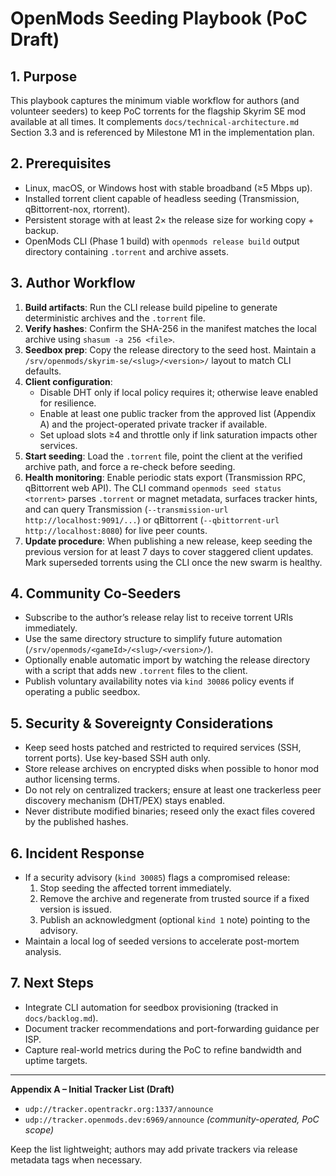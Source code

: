 # OpenMods Seeding Playbook (PoC Draft)

## 1. Purpose
This playbook captures the minimum viable workflow for authors (and volunteer seeders) to keep PoC torrents for the flagship Skyrim SE mod available at all times. It complements `docs/technical-architecture.md` Section 3.3 and is referenced by Milestone M1 in the implementation plan.

## 2. Prerequisites
- Linux, macOS, or Windows host with stable broadband (≥5 Mbps up).
- Installed torrent client capable of headless seeding (Transmission, qBittorrent-nox, rtorrent).
- Persistent storage with at least 2× the release size for working copy + backup.
- OpenMods CLI (Phase 1 build) with `openmods release build` output directory containing `.torrent` and archive assets.

## 3. Author Workflow
1. **Build artifacts**: Run the CLI release build pipeline to generate deterministic archives and the `.torrent` file.
2. **Verify hashes**: Confirm the SHA-256 in the manifest matches the local archive using `shasum -a 256 <file>`.
3. **Seedbox prep**: Copy the release directory to the seed host. Maintain a `/srv/openmods/skyrim-se/<slug>/<version>/` layout to match CLI defaults.
4. **Client configuration**:
   - Disable DHT only if local policy requires it; otherwise leave enabled for resilience.
   - Enable at least one public tracker from the approved list (Appendix A) and the project-operated private tracker if available.
   - Set upload slots ≥4 and throttle only if link saturation impacts other services.
5. **Start seeding**: Load the `.torrent` file, point the client at the verified archive path, and force a re-check before seeding.
6. **Health monitoring**: Enable periodic stats export (Transmission RPC, qBittorrent web API). The CLI command `openmods seed status <torrent>` parses `.torrent` or magnet metadata, surfaces tracker hints, and can query Transmission (`--transmission-url http://localhost:9091/...`) or qBittorrent (`--qbittorrent-url http://localhost:8080`) for live peer counts.
7. **Update procedure**: When publishing a new release, keep seeding the previous version for at least 7 days to cover staggered client updates. Mark superseded torrents using the CLI once the new swarm is healthy.

## 4. Community Co-Seeders
- Subscribe to the author’s release relay list to receive torrent URIs immediately.
- Use the same directory structure to simplify future automation (`/srv/openmods/<gameId>/<slug>/<version>/`).
- Optionally enable automatic import by watching the release directory with a script that adds new `.torrent` files to the client.
- Publish voluntary availability notes via `kind 30086` policy events if operating a public seedbox.

## 5. Security & Sovereignty Considerations
- Keep seed hosts patched and restricted to required services (SSH, torrent ports). Use key-based SSH auth only.
- Store release archives on encrypted disks when possible to honor mod author licensing terms.
- Do not rely on centralized trackers; ensure at least one trackerless peer discovery mechanism (DHT/PEX) stays enabled.
- Never distribute modified binaries; reseed only the exact files covered by the published hashes.

## 6. Incident Response
- If a security advisory (`kind 30085`) flags a compromised release:
  1. Stop seeding the affected torrent immediately.
  2. Remove the archive and regenerate from trusted source if a fixed version is issued.
  3. Publish an acknowledgment (optional `kind 1` note) pointing to the advisory.
- Maintain a local log of seeded versions to accelerate post-mortem analysis.

## 7. Next Steps
- Integrate CLI automation for seedbox provisioning (tracked in `docs/backlog.md`).
- Document tracker recommendations and port-forwarding guidance per ISP.
- Capture real-world metrics during the PoC to refine bandwidth and uptime targets.

---

**Appendix A – Initial Tracker List (Draft)**
- `udp://tracker.opentrackr.org:1337/announce`
- `udp://tracker.openmods.dev:6969/announce` *(community-operated, PoC scope)*

Keep the list lightweight; authors may add private trackers via release metadata tags when necessary.
